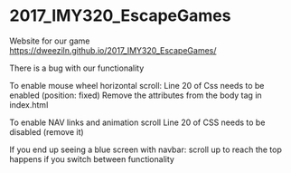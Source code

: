 # 2017_IMY320_EscapeGames
Website for our game
https://dweeziln.github.io/2017_IMY320_EscapeGames/

There is a bug with our functionality

To enable mouse wheel horizontal scroll:
  Line 20 of Css needs to be enabled (position: fixed)
  Remove the attributes from the body tag in index.html
  
To enable NAV links and animation scroll
  Line 20 of CSS needs to be disabled (remove it)
  
 If you end up seeing a blue screen with navbar:
  scroll up to reach the top
  happens if you switch between functionality
